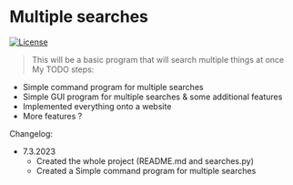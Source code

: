 # Multiple searches

[![License](https://img.shields.io/badge/License-Apache_2.0-blue.svg)](https://opensource.org/licenses/Apache-2.0)
>This will be a basic program that will search multiple things at once
My TODO steps:
- Simple command program for multiple searches
- Simple GUI program for multiple searches & some additional features
- Implemented everything onto a website
- More features ?

Changelog:
- 7.3.2023
    * Created the whole project (README.md and searches.py)
    * Created a Simple command program for multiple searches